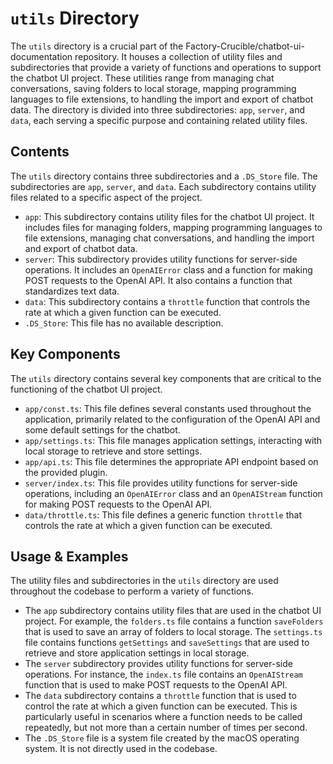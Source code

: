 
# `utils` Directory

The `utils` directory is a crucial part of the Factory-Crucible/chatbot-ui-documentation repository. It houses a collection of utility files and subdirectories that provide a variety of functions and operations to support the chatbot UI project. These utilities range from managing chat conversations, saving folders to local storage, mapping programming languages to file extensions, to handling the import and export of chatbot data. The directory is divided into three subdirectories: `app`, `server`, and `data`, each serving a specific purpose and containing related utility files.

## Contents

The `utils` directory contains three subdirectories and a `.DS_Store` file. The subdirectories are `app`, `server`, and `data`. Each subdirectory contains utility files related to a specific aspect of the project.

- `app`: This subdirectory contains utility files for the chatbot UI project. It includes files for managing folders, mapping programming languages to file extensions, managing chat conversations, and handling the import and export of chatbot data.
- `server`: This subdirectory provides utility functions for server-side operations. It includes an `OpenAIError` class and a function for making POST requests to the OpenAI API. It also contains a function that standardizes text data.
- `data`: This subdirectory contains a `throttle` function that controls the rate at which a given function can be executed.
- `.DS_Store`: This file has no available description.

## Key Components

The `utils` directory contains several key components that are critical to the functioning of the chatbot UI project.

- `app/const.ts`: This file defines several constants used throughout the application, primarily related to the configuration of the OpenAI API and some default settings for the chatbot.
- `app/settings.ts`: This file manages application settings, interacting with local storage to retrieve and store settings.
- `app/api.ts`: This file determines the appropriate API endpoint based on the provided plugin.
- `server/index.ts`: This file provides utility functions for server-side operations, including an `OpenAIError` class and an `OpenAIStream` function for making POST requests to the OpenAI API.
- `data/throttle.ts`: This file defines a generic function `throttle` that controls the rate at which a given function can be executed.

## Usage & Examples

The utility files and subdirectories in the `utils` directory are used throughout the codebase to perform a variety of functions.

- The `app` subdirectory contains utility files that are used in the chatbot UI project. For example, the `folders.ts` file contains a function `saveFolders` that is used to save an array of folders to local storage. The `settings.ts` file contains functions `getSettings` and `saveSettings` that are used to retrieve and store application settings in local storage.
- The `server` subdirectory provides utility functions for server-side operations. For instance, the `index.ts` file contains an `OpenAIStream` function that is used to make POST requests to the OpenAI API.
- The `data` subdirectory contains a `throttle` function that is used to control the rate at which a given function can be executed. This is particularly useful in scenarios where a function needs to be called repeatedly, but not more than a certain number of times per second.
- The `.DS_Store` file is a system file created by the macOS operating system. It is not directly used in the codebase.
